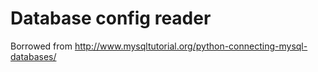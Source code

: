 # Database config reader
Borrowed from http://www.mysqltutorial.org/python-connecting-mysql-databases/

